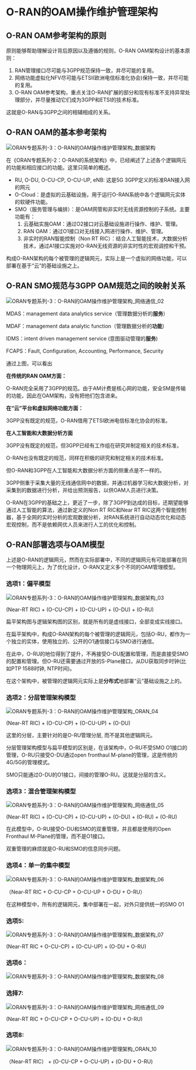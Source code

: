 # O-RAN的OAM操作维护管理架构

## O-RAN OAM参考架构的原则

原则能够帮助理解设计背后原因以及遵循的规则，O-RAN OAM架构设计的基本原则：

1. RAN管理接口尽可能与3GPP规范保持一致，并尽可能的复用。
2. 网络功能虚拟化NFV尽可能与ETSI(欧洲电信标准化协会)保持一致，并尽可能的复用。
3. O-RAN OAM参考架构，重点关注O-RAN扩展的部分和现有标准不支持异常处理部分，并尽量推动它们成为3GPP和ETSI的技术标准。

这就是O-RAN与3GPP之间的相辅相成的关系。

## O-RAN OAM的基本参考架构

![ORAN专题系列-3：O-RAN的OAM操作维护管理架构_数据架构](images/01-oran-oam.png)

在《ORAN专题系列-2：O-RAN的系统架构》中，已经阐述了上述各个逻辑网元的功能和相应接口的功能。这里只简单的概述。

- RU, O-DU, O-CU-CP, O-CU-UP, eNB: 这是5G 3GPP定义的标准RAN接入网的网元
- O-Cloud：是虚拟的云基础设施，用于运行O-RAN系统中各个逻辑网元实体的软硬件功能。
- SMO（服务管理与编排）：是OAM网管和非实时无线资源控制的子系统。主要功能有：
    1. 云基础实施OAM：通过O2接口对云基础设施进行操作、维护、管理。
    2. RAN OAM：通过O1接口对无线接入网进行操作、维护、管理。
    3. 非实时的RAN智能控制（Non RT RIC）：结合人工智能技术，大数据分析技术，通过A1接口实施对O-RAN无线资源的非实时性的宏观调控和干预。

构成O-RAN架构的每个被管理的逻辑网元，实际上是一个虚拟的网络功能，可以部署在基于“云”的基础设施之上。

## O-RAN SMO规范与3GPP OAM规范之间的映射关系

![ORAN专题系列-3：O-RAN的OAM操作维护管理架构_网络通信_02](images/02-oran-oam.png)

MDAS：management data analytics service（管理数据分析的**服务**）

MDAF：management data analytic function（管理数据分析的**功能**）

IDMS：intent driven management service (意图驱动管理的**服务**)

FCAPS：Fault, Configuration, Accounting, Performance, Security

通过上图，可以看出

**在传统的RAN OAM方面：**

O-RAN完全采用了3GPP的规范。由于AM计费是核心网的功能，安全SM是传输的功能，因此在OAM架构，没有把他们包含进来。

**在“云”平台和虚拟网络功能方面：**

3GPP没有既定的规范，O-RAN借用了ETSI欧洲电信标准化协会的标准。

**在人工智能和大数据分析方面**

3GPP没有既定的规范，但3GPP已经有工作组在研究并制定相关的技术标准，

O-RAN也没有既定的规范，同样在积极的研究和制定相关的技术标准。

但O-RAN和3GPP在人工智能和大数据分析方面的侧重点是不一样的。

3GPP侧重于采集大量的无线通信网中的数据，并通过机器学习和大数据分析，对采集到的数据进行分析，并给出预测报告，以供OAM人员进行决策。

O-RAN在3GPP的基础之上，更近了一步，除了3GPP到达成的目标，还期望能够通过人工智能的算法，通过新定义的Non RT RIC和Near RT RIC这两个智能控制器，基于全网的实时分析的宏观数据分析，对RAN系统进行自动动态优化和动态宏观控制，而不是依赖网优人员来进行人工的优化和控制。

## O-RAN部署选项与OAM模型

上述是O-RAN的逻辑网元，然而在实际部署中，不同的逻辑网元有可能部署在同一个物理网元上，为了优化设计，O-RAN又定义多个不同的OAM管理模型。

### 选项1：偏平模型

![ORAN专题系列-3：O-RAN的OAM操作维护管理架构_数据架构_03](images/03-oran-oam.png)

(Near-RT RIC) + (O-CU-CP) + (O-CU-UP) + (O-DU) + (O-RU)

扁平架构图与逻辑架构图的区别，就是所有的是虚线接口，全部变成实线接口。

在扁平架构中，构成O-RAN架构的每个被管理的逻辑网元，包括O-RU，都作为一个独立的实体，使用独立的、公开的O1通信接口与SMO进行通信。

在此中，O-RU的地位得到了提升，不再接受O-DU配置和管理，而是直接受SMO的配置和管理。但O-RU还需要通过开放的S-Plane接口，从DU获取同步时钟(比如PTP 1588时钟, NTP时间)。

在这个架构中，被管理的逻辑网元实际上是**分布式**地部署“云”基础设施之上的。

### 选项2：分层管理架构模型

![ORAN专题系列-3：O-RAN的OAM操作维护管理架构_ORAN_04](images/04-oran-oam.png)

(Near-RT RIC) + (O-CU-CP) + (O-CU-UP) + (O-DU)

这里的分层，主要针对的是O-RU管理分层, 而不是其他逻辑网元。

分层管理架构模型与扁平模型的区别是，在该架构中，O-RU不受SMO O1接口的管理，O-RU只接受O-DU通过open fronthaul M-plane的管理，这是传统的4G/5G的管理模式。

SMO只能通过O-DU的O1接口，间接的管理O-RU。这就是分层的含义。

### 选项3：混合管理架构模型

![ORAN专题系列-3：O-RAN的OAM操作维护管理架构_网络通信_05](images/05-oran-oam.png)

(Near-RT RIC) + (O-CU-CP) + (O-CU-UP) + (O-DU) + (O-RU) + (O-RU)

在此模型中，O-RU接受O-DU和SMO的双重管理，并且都是使用的Open Fronthaul M-Plane的管理，而不是O1接口。

双重管理的麻烦就是O-RU和SMO的信息同步问题。

### 选项4：单一的集中模型

![ORAN专题系列-3：O-RAN的OAM操作维护管理架构_数据架构_06](images/06-oran-oam.png)

（Near-RT RIC + O-CU-CP + O-CU-UP + O-DU + O-RU）

在这种模型中，所有的逻辑网元，集中部署在一起，对外只提供统一的SMO O1

### 选项5:

![ORAN专题系列-3：O-RAN的OAM操作维护管理架构_数据架构_07](images/07-oran-oam.png)

(Near-RT RIC + O-CU-CP) + (O-CU-UP) + (O-DU + O-RU)

### 选项6：

![ORAN专题系列-3：O-RAN的OAM操作维护管理架构_数据架构_08](images/08-oran-oam.png)

### 选择7:

![ORAN专题系列-3：O-RAN的OAM操作维护管理架构_网络通信_09](images/09-oran-oam.png)

(Near-RT RIC + O-CU-CP + O-CU-UP) + (O-DU + O-RU)

### 选项8:

![ORAN专题系列-3：O-RAN的OAM操作维护管理架构_ORAN_10](images/10-oran-oam.png)

（Near-RT RIC） + (O-CU-CP + O-CU-UP) + (O-DU + O-RU)

